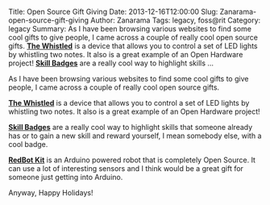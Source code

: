 Title: Open Source Gift Giving
Date: 2013-12-16T12:00:00
Slug: Zanarama-open-source-gift-giving
Author: Zanarama
Tags: legacy, foss@rit
Category: legacy
Summary: As I have been browsing various websites to find some cool gifts to give people, I came across a couple of really cool open source gifts.  **[The Whistled](https://www.tindie.com/products/limpkin/the-whistled-control-your-lights-by-whistling/?pt=directsearch)** is a device that allows you to control a set of LED lights by whistling two notes. It also is a great example of an Open Hardware project!  **[Skill Badges](http://www.adafruit.com/category/70)** are a really cool way to highlight skills  ... 

As I have been browsing various websites to find some cool gifts to give
people, I came across a couple of really cool open source gifts.

**[The Whistled](https://www.tindie.com/products/limpkin/the-whistled-control-your-lights-by-whistling/?pt=directsearch)** is a device that allows you to control a set of LED lights by whistling two notes. It also is a great example of an Open Hardware project!

**[Skill Badges](http://www.adafruit.com/category/70)** are a really cool way to highlight skills that someone already has or to gain a new skill and reward yourself, I mean somebody else, with a cool badge.

**[RedBot Kit](https://www.sparkfun.com/products/12032)** is an Arduino powered robot that is completely Open Source. It can use a lot of interesting sensors and I think would be a great gift for someone just getting into Arduino.

Anyway, Happy Holidays!

